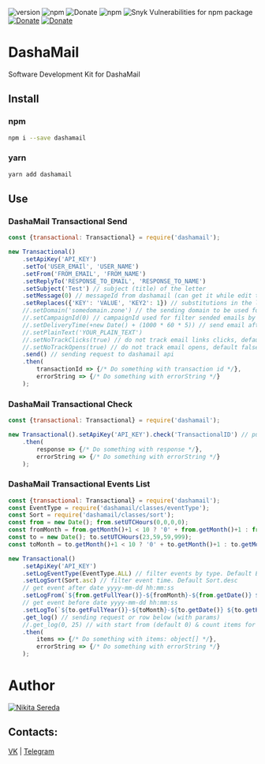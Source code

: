 ![version](https://img.shields.io/npm/v/dashamail)
![npm](https://img.shields.io/node/v/dashamail)
![Donate](https://img.shields.io/badge/dependencies-0-lightGreen)
![npm](https://img.shields.io/npm/dm/dashamail)
![Snyk Vulnerabilities for npm package](https://img.shields.io/snyk/vulnerabilities/npm/dashamail)
[![Donate](https://img.shields.io/badge/donate-QIWI-red)](https://qiwi.com/n/OVENT628)
[![Donate](https://img.shields.io/badge/donate-YooMoney-red)](https://yoomoney.ru/to/410015710489385)

# DashaMail
Software Development Kit for DashaMail

## Install
### npm
```bash
npm i --save dashamail
```
### yarn
```bash
yarn add dashamail
```

## Use
### DashaMail Transactional Send
```js
const {transactional: Transactional} = require('dashamail');

new Transactional()
    .setApiKey('API_KEY')
    .setTo('USER_EMAIl', 'USER_NAME')
    .setFrom('FROM_EMAIL', 'FROM_NAME')
    .setReplyTo('RESPONSE_TO_EMAIL', 'RESPONSE_TO_NAME')
    .setSubject('Test') // subject (title) of the letter
    .setMessage(0) // messageId from dashamail (can get it while edit template from url)
    .setReplaces({'KEY': 'VALUE', 'KEY2': 1}) // substitutions in the letter template
    //.setDomain('somedomain.zone') // the sending domain to be used for DKIM/SPF signatures. Default, first in list "Account -> My Domains"
    //.setCampaignId(0) // campaignId used for filter sended emails by some id 
    //.setDeliveryTime(+new Date() + (1000 * 60 * 5)) // send email after 5 min 
    //.setPlainText('YOUR_PLAIN_TEXT')
    //.setNoTrackClicks(true) // do not track email links clicks, default false
    //.setNoTrackOpens(true) // do not track email opens, default false
    .send() // sending request to dashamail api
    .then(
        transactionId => {/* Do something with transaction id */},
        errorString => {/* Do something with errorString */}
    );
```

### DashaMail Transactional Check
```js
const {transactional: Transactional} = require('dashamail');

new Transactional().setApiKey('API_KEY').check('TransactionalID') // put here correct id
    .then(
        response => {/* Do something with response */},
        errorString => {/* Do something with errorString */}
    );
```

### DashaMail Transactional Events List
```js
const {transactional: Transactional} = require('dashamail');
const EventType = require('dashamail/classes/eventType');
const Sort = require('dashamail/classes/sort');
const from = new Date(); from.setUTCHours(0,0,0,0);
const fromMonth = from.getMonth()+1 < 10 ? '0' + from.getMonth()+1 : from.getMonth()+1;
const to = new Date(); to.setUTCHours(23,59,59,999);
const toMonth = to.getMonth()+1 < 10 ? '0' + to.getMonth()+1 : to.getMonth()+1;

new Transactional()
    .setApiKey('API_KEY')
    .setLogEventType(EventType.ALL) // filter events by type. Default EventType.ALL
    .setLogSort(Sort.asc) // filter event time. Default Sort.desc
    // get event after date yyyy-mm-dd hh:mm:ss
    .setLogFrom(`${from.getFullYear()}-${fromMonth}-${from.getDate()} ${from.getHours()}:${from.getMinutes()}:${from.getSeconds()}`)
    // get event before date yyyy-mm-dd hh:mm:ss
    .setLogTo(`${to.getFullYear()}-${toMonth}-${to.getDate()} ${to.getHours()}:${to.getMinutes()}:${to.getSeconds()}`)
    .get_log() // sending request or row below (with params)
    //.get_log(0, 25) // with start from (default 0) & count items for response (by default 500)  
    .then(
        items => {/* Do something with items: object[] */},
        errorString => {/* Do something with errorString */}
    );
```

# Author
[![Nikita Sereda](https://github-readme-stackoverflow.vercel.app/?userID=7103430&theme=dark)](https://stackoverflow.com/users/7103430/Никита-Середа)

## Contacts:
[VK](https://vk.com/ng_new) | [Telegram](https://t.me/Lanselot66)

